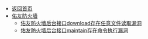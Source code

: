- [返回首页](/)
- [佑友防火墙](佑友防火墙/)
  - [佑友防火墙后台接口download存在任意文件读取漏洞](佑友防火墙/佑友防火墙后台接口download存在任意文件读取漏洞.md)
  - [佑友防火墙后台接口maintain存在命令执行漏洞](佑友防火墙/佑友防火墙后台接口maintain存在命令执行漏洞.md)
